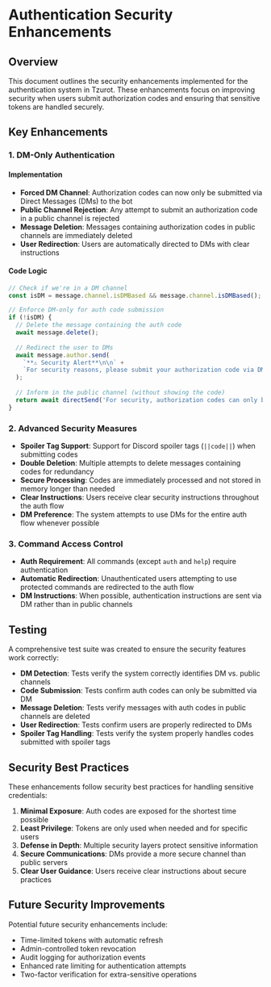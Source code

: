 # Authentication Security Enhancements

## Overview

This document outlines the security enhancements implemented for the authentication system in Tzurot. These enhancements focus on improving security when users submit authorization codes and ensuring that sensitive tokens are handled securely.

## Key Enhancements

### 1. DM-Only Authentication

#### Implementation

- **Forced DM Channel**: Authorization codes can now only be submitted via Direct Messages (DMs) to the bot
- **Public Channel Rejection**: Any attempt to submit an authorization code in a public channel is rejected
- **Message Deletion**: Messages containing authorization codes in public channels are immediately deleted
- **User Redirection**: Users are automatically directed to DMs with clear instructions

#### Code Logic

```javascript
// Check if we're in a DM channel
const isDM = message.channel.isDMBased && message.channel.isDMBased();

// Enforce DM-only for auth code submission
if (!isDM) {
  // Delete the message containing the auth code
  await message.delete();
  
  // Redirect the user to DMs
  await message.author.send(
    `**⚠️ Security Alert**\n\n` +
    `For security reasons, please submit your authorization code via DM only.`
  );
  
  // Inform in the public channel (without showing the code)
  return await directSend('For security, authorization codes can only be submitted via DM.');
}
```

### 2. Advanced Security Measures

- **Spoiler Tag Support**: Support for Discord spoiler tags (`||code||`) when submitting codes
- **Double Deletion**: Multiple attempts to delete messages containing codes for redundancy
- **Secure Processing**: Codes are immediately processed and not stored in memory longer than needed
- **Clear Instructions**: Users receive clear security instructions throughout the auth flow
- **DM Preference**: The system attempts to use DMs for the entire auth flow whenever possible

### 3. Command Access Control

- **Auth Requirement**: All commands (except `auth` and `help`) require authentication
- **Automatic Redirection**: Unauthenticated users attempting to use protected commands are redirected to the auth flow
- **DM Instructions**: When possible, authentication instructions are sent via DM rather than in public channels

## Testing

A comprehensive test suite was created to ensure the security features work correctly:

- **DM Detection**: Tests verify the system correctly identifies DM vs. public channels
- **Code Submission**: Tests confirm auth codes can only be submitted via DM
- **Message Deletion**: Tests verify messages with auth codes in public channels are deleted
- **User Redirection**: Tests confirm users are properly redirected to DMs
- **Spoiler Tag Handling**: Tests verify the system properly handles codes submitted with spoiler tags

## Security Best Practices

These enhancements follow security best practices for handling sensitive credentials:

1. **Minimal Exposure**: Auth codes are exposed for the shortest time possible
2. **Least Privilege**: Tokens are only used when needed and for specific users
3. **Defense in Depth**: Multiple security layers protect sensitive information
4. **Secure Communications**: DMs provide a more secure channel than public servers
5. **Clear User Guidance**: Users receive clear instructions about secure practices

## Future Security Improvements

Potential future security enhancements include:

- Time-limited tokens with automatic refresh
- Admin-controlled token revocation
- Audit logging for authorization events
- Enhanced rate limiting for authentication attempts
- Two-factor verification for extra-sensitive operations